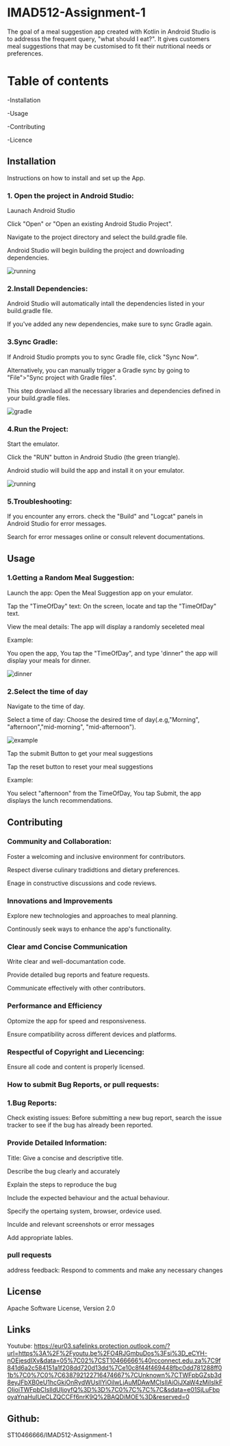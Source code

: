 # IMAD512-Assignment-1

The goal of a meal suggestion app created with Kotlin in Android Studio is to addresss the frequent query, "what should I eat?".
It gives customers meal suggestions that may be customised to fit their nutritional needs or preferences.

# Table of contents
-Installation

-Usage

-Contributing

-Licence

## Installation

Instructions on how to install and set up the App.
### 1. Open the project in Android Studio:

   Launach Android Studio

   Click "Open" or "Open an existing Android Studio Project".

   Navigate to the project directory and select the build.gradle file.

   Android Studio will begin building the project and downloading dependencies.

   ![running](https://github.com/user-attachments/assets/24c5e9ca-3b8c-4d02-b210-3bdc1fcbf302)


  ### 2.Install Dependencies:

   Android Studio will automatically intall the dependencies listed in your build.gradle file.

   If you've added any new dependencies, make sure to sync Gradle again.
   
   ### 3.Sync Gradle:

   If Android Studio prompts you to sync Gradle file, click "Sync Now".

   Alternatively, you can manually trigger a Gradle sync by going to "File">"Sync project with Gradle files".

   This step downlaod all the necessary libraries and dependencies defined in your build.gradle files.

   ![gradle](https://github.com/user-attachments/assets/605f6c60-674c-4ee2-b6b3-bc08c44b5492)


   ### 4.Run the Project:

Start the emulator.

Click the "RUN" button in Android Studio (the green triangle).

Android studio will build the app and install it on your emulator.

![running](https://github.com/user-attachments/assets/64efa8b5-95fc-4a4d-a014-5b6a50ec4b8d)


### 5.Troubleshooting:

If you encounter any errors. check the "Build" and "Logcat" panels in Android Studio for error messages.

Search for error messages online or consult relevent documentations.

## Usage

### 1.Getting a Random Meal Suggestion:

Launch the app: Open the Meal Suggestion app on your emulator.

Tap the "TimeOfDay" text: On the screen, locate and tap the "TimeOfDay" text.

View the meal details: The app will display a randomly seceleted meal

Example:

You open the app, You tap the "TimeOfDay", and type 'dinner" 
the app will display your meals for dinner.

![dinner](https://github.com/user-attachments/assets/06977f0e-b6e4-493f-a81a-b22c50a0ba92)



### 2.Select the time of day

Navigate to the time of day.

Select a time of day: Choose the desired time of day(.e.g,"Morning", "afternoon","mid-morning", "mid-afternoon").

![example](https://github.com/user-attachments/assets/4c22cb51-6822-48b7-b58c-3e846a4a03b0)


Tap the submit Button to get your meal suggestions 

Tap the reset button to reset your meal suggestions

Example:

You select "afternoon" from the TimeOfDay, You tap Submit, 
the app displays the lunch recommendations.

## Contributing

### Community and Collaboration:

Foster a welcoming and inclusive environment for contributors.

Respect diverse culinary tradidtions and dietary preferences.

Enage in constructive discussions and code reviews.

### Innovations and Improvements

Explore new technologies and approaches to meal planning.

Continously seek ways to enhance the app's functionality.

### Clear amd Concise Communication

Write clear and well-documantation code.

Provide detailed bug reports and feature requests.

Communicate effectively with other contributors.

### Performance and Efficiency

Optomize the app for speed and responsiveness.

Ensure compatibility across different devices and platforms.

### Respectful of Copyright and Liecencing:

Ensure all code and content is properly licensed.

### How to  submit Bug Reports, or pull requests:

### 1.Bug Reports:

Check existing issues: Before submitting a new bug report, search the issue tracker to see if the bug has already been reported.

### Provide Detailed Information:
Title: Give a concise and descriptive title.

Describe the bug clearly and accurately

Explain the steps to reproduce the bug

Include the expected behaviour and the actual behaviour.

Specify the opertaing system, browser, ordevice used.

Inculde and relevant screenshots or error messages

Add appropriate lables.

### pull requests

address feedback: Respond to comments and make any necessary changes

## License

Apache Software License, Version 2.0

## Links

Youtube:
https://eur03.safelinks.protection.outlook.com/?url=https%3A%2F%2Fyoutu.be%2FO4RJGmbuDos%3Fsi%3D_eCYH-nOEjesdIXv&data=05%7C02%7CST10466666%40rcconnect.edu.za%7C9f841d6a2c584151a1f208dd720d13dd%7Ce10c8f44f469448fbc0dd781288ff01b%7C0%7C0%7C638792122716474667%7CUnknown%7CTWFpbGZsb3d8eyJFbXB0eU1hcGkiOnRydWUsIlYiOiIwLjAuMDAwMCIsIlAiOiJXaW4zMiIsIkFOIjoiTWFpbCIsIldUIjoyfQ%3D%3D%7C0%7C%7C%7C&sdata=e01SjLuFbpoyaYnaHuIUeCLZQCCFf6nrK9Q%2BAQDiMOE%3D&reserved=0

## Github:
ST10466666/IMAD512-Assignment-1


















   
   
   
